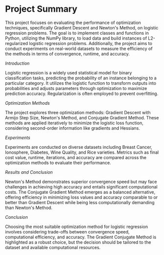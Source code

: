 # Project Summary

This project focuses on evaluating the performance of optimization techniques, specifically Gradient Descent and Newton's Method, on logistic regression problems. The goal is to implement classes and functions in Python, utilizing the NumPy library, to load data and build instances of L2-regularized logistic regression problems. Additionally, the project aims to conduct experiments on real-world datasets to measure the efficiency of the methods in terms of convergence, runtime, and accuracy.

*Introduction*

Logistic regression is a widely used statistical model for binary classification tasks, predicting the probability of an instance belonging to a particular category. It utilizes the logistic function to transform outputs into probabilities and adjusts parameters through optimization to maximize prediction accuracy. Regularization is often employed to prevent overfitting.

*Optimization Methods*

The project explores three optimization methods: Gradient Descent with Armijo Step Size, Newton's Method, and Conjugate Gradient Method. These methods are applied iteratively to minimize the logistic loss function, considering second-order information like gradients and Hessians.

*Experiments*

Experiments are conducted on diverse datasets including Breast Cancer, Ionosphere, Diabetes, Wine Quality, and Rice varieties. Metrics such as final cost value, runtime, iterations, and accuracy are compared across the optimization methods to evaluate their performance.

*Results and Conclusion*

Newton's Method demonstrates superior convergence speed but may face challenges in achieving high accuracy and entails significant computational costs. The Conjugate Gradient Method emerges as a balanced alternative, offering efficiency in minimizing loss values and accuracy comparable to or better than Gradient Descent while being less computationally demanding than Newton's Method.

*Conclusion*

Choosing the most suitable optimization method for logistic regression involves considering trade-offs between convergence speed, computational efficiency, and accuracy. The Gradient Conjugate Method is highlighted as a robust choice, but the decision should be tailored to the dataset and available computational resources.
